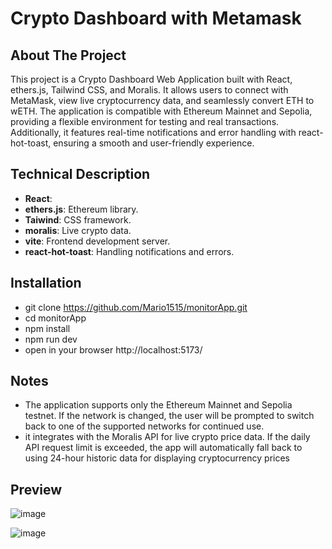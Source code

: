 # Crypto Dashboard with Metamask

## About The Project
This project is a Crypto Dashboard Web Application built with React, ethers.js, Tailwind CSS, and Moralis. It allows users to connect with MetaMask, view live cryptocurrency data, and seamlessly convert ETH to wETH. The application is compatible with Ethereum Mainnet and Sepolia, providing a flexible environment for testing and real transactions. Additionally, it features real-time notifications and error handling with react-hot-toast, ensuring a smooth and user-friendly experience.

## Technical Description 

- **React**: 
- **ethers.js**: Ethereum library.
- **Taiwind**: CSS framework.
- **moralis**: Live crypto data.
- **vite**: Frontend development server.
- **react-hot-toast**: Handling notifications and errors.

## Installation 

- git clone https://github.com/Mario1515/monitorApp.git  
- cd monitorApp
- npm install
- npm run dev
- open in your browser http://localhost:5173/

## Notes 
- The application supports only the Ethereum Mainnet and Sepolia testnet. If the network is changed, the user will be prompted to switch back to one of the supported networks for continued use.
- it integrates with the Moralis API for live crypto price data. If the daily API request limit is exceeded, the app will automatically fall back to using 24-hour historic data for displaying cryptocurrency prices
  
## Preview
![image](https://github.com/user-attachments/assets/c191dfcc-c303-4041-acac-a0c9577c3602)

![image](https://github.com/user-attachments/assets/cf285367-44df-4fa2-985f-82ca70ca776b)
